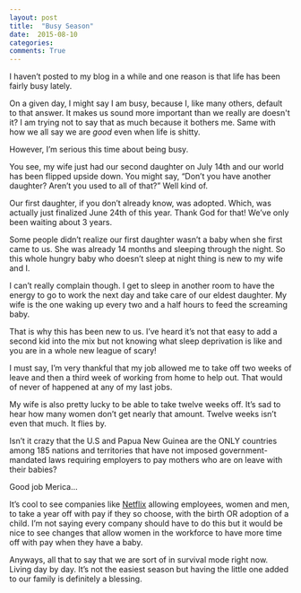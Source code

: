 ```yaml
---
layout: post
title:  "Busy Season"
date:  2015-08-10
categories:
comments: True
---
```


I haven’t posted to my blog in a while and one reason is that life has been fairly busy lately.

On a given day, I might say I am busy, because I, like many others, default to that answer. It makes us sound more important than we really are doesn't it? I am trying not to say that as much because it bothers me. Same with how we all say we are *good* even when life is shitty.

However, I’m serious this time about being busy.

You see, my wife just had our second daughter on July 14th and our world has been flipped upside down. You might say, “Don’t you have another daughter? Aren’t you used to all of that?” Well kind of.

Our first daughter, if you don’t already know, was adopted. Which, was actually just finalized June 24th of this year. Thank God for that! We’ve only been waiting about 3 years.

Some people didn’t realize our first daughter wasn’t a baby when she first came to us. She was already 14 months and sleeping through the night. So this whole hungry baby who doesn’t sleep at night thing is new to my wife and I.

I can’t really complain though. I get to sleep in another room to have the energy to go to work the next day and take care of our eldest daughter. My wife is the one waking up every two and a half hours to feed the screaming baby. 

That is why this has been new to us. I’ve heard it’s not that easy to add a second kid into the mix but not knowing what sleep deprivation is like and you are in a whole new league of scary!

I must say, I’m very thankful that my job allowed me to take off two weeks of leave and then a third week of working from home to help out. That would of never of happened at any of my last jobs.

My wife is also pretty lucky to be able to take twelve weeks off. It’s sad to hear how many women don’t get nearly that amount. Twelve weeks isn’t even that much. It flies by.

Isn’t it crazy that the U.S and Papua New Guinea are the ONLY countries among 185 nations and territories that have not imposed government-mandated laws requiring employers to pay mothers who are on leave with their babies?

Good job Merica...

It’s cool to see companies like [Netflix](http://www.theatlantic.com/business/archive/2015/08/netflix-parental-leave/400541/) allowing employees, women and men, to take a year off with pay if they so choose, with the birth OR adoption of a child. I’m not saying every company should have to do this but it would be nice to see changes that allow women in the workforce to have more time off with pay when they have a baby.

Anyways, all that to say that we are sort of in survival mode right now. Living day by day. It’s not the easiest season but having the little one added to our family is definitely a blessing.
